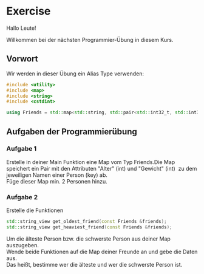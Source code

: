 # Exercise

Hallo Leute!

Willkommen bei der nächsten Programmier-Übung in diesem Kurs.

## Vorwort

Wir werden in dieser Übung ein Alias Type verwenden:

```cpp
#include <utility>
#include <map>
#include <string>
#include <cstdint>

using Friends = std::map<std::string, std::pair<std::int32_t, std::int32_t>>;
```

## Aufgaben der Programmierübung

### Aufgabe 1

Erstelle in deiner Main Funktion eine Map vom Typ Friends.Die Map speichert ein Pair mit den Attributen "Alter" (int) und "Gewicht" (int)  zu dem jeweiligen Namen einer Person (key) ab.  
Füge dieser Map min. 2 Personen hinzu.

### Aufgabe 2

Erstelle die Funktionen

```cpp
std::string_view get_oldest_friend(const Friends &friends);
std::string_view get_heaviest_friend(const Friends &friends);
```

Um die älteste Person bzw. die schwerste Person aus deiner Map auszugeben.  
Wende beide Funktionen auf die Map deiner Freunde an und gebe die Daten aus.  
Das heißt, bestimme wer die älteste und wer die schwerste Person ist.

